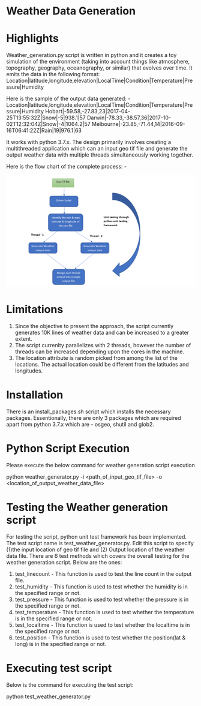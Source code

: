 # Weather Data Generation
# Highlights
Weather_generation.py script is written in python and it creates a toy simulation of the environment (taking into account things like atmosphere, topography, geography,
oceanography, or similar) that evolves over time. It emits the data in the following format:
Location|latitude,longitude,elevation|LocalTime|Condition|Temperature|Pressure|Humidity

Here is the sample of the output data generated: -
Location|latitude,longitude,elevation|LocalTime|Condition|Temperature|Pressure|Humidity
Hobart|-59.58,-27.83,23|2017-04-25T13:55:32Z|Snow|-5|938.1|57
Darwin|-78.33,-38.57,36|2017-10-02T12:32:04Z|Snow|-4|1064.2|57
Melbourne|-23.85,-71.44,14|2016-09-16T06:41:22Z|Rain|19|976.1|63

It works with python 3.7.x. The design primarily involves creating a multithreaded application which can an input geo tif file and generate the output weather data with multiple threads simultaneously working together.

Here is the flow chart of the complete process: -

![alt text](https://github.com/gchandn3413/weather_data/blob/master/img_1.png)

# Limitations
1. Since the objective to present the approach, the script currently generates 10K lines of weather data and can be increased to a greater extent. 
2. The script currenlty parallelizes with 2 threads, however the number of threads can be increased depending upon the cores in the machine.
3. The location attribute is random picked from among the list of the locations. The actual location could be different from the latitudes and longitudes. 

# Installation
There is an install_packages.sh script which installs the necessary packages. Essentionally, there are only 3 packages which are required apart from python 3.7.x which are - osgeo, shutil and glob2.

# Python Script Execution
Please execute the below command for weather generation script execution

python weather_generator.py -i <path_of_input_geo_tif_file> -o <location_of_output_weather_data_file>

# Testing the Weather generation script
For testing the script, python unit test framework has been implemented. The test script name is test_weather_generator.py. Edit this script to specify (1)the input location of geo tif file and (2) Output location of the weather data file.
There are 6 test methods which covers the overall testing for the weather generation script. Below are the ones:

1. test_linecount - This function is used to test the line count in the output file.
2. test_humidity - This function is used to test whether the humidity is in the specified range or not.
3. test_pressure - This function is used to test whether the pressure is in the specified range or not.
4. test_temperature - This function is used to test whether the temperature is in the specified range or not.
5. test_localtime - This function is used to test whether the localtime is in the specified range or not.
6. test_position - This function is used to test whether the position(lat & long) is in the specified range or not.

# Executing test script
Below is the command for executing the test script:

python test_weather_generator.py
